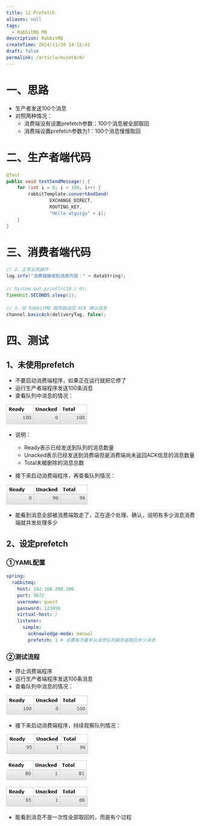 ```yaml
---
title: 12.Prefetch
aliases: null
tags:
  - RabbitMQ MQ
description: RabbitMQ
createTime: 2024/11/30 14:15:41
draft: false
permalink: /article/mvzet8c0/
---
```


# 一、思路

- 生产者发送100个消息
- 对照两种情况：
  - 消费端没有设置prefetch参数：100个消息被全部取回
  - 消费端设置prefetch参数为1：100个消息慢慢取回



# 二、生产者端代码

```java
@Test  
public void testSendMessage() {
    for (int i = 0; i < 100; i++) {
        rabbitTemplate.convertAndSend(
                EXCHANGE_DIRECT,
                ROUTING_KEY,
                "Hello atguigu" + i);
    }
}
```



# 三、消费者端代码

```java
// 2、正常业务操作
log.info("消费端接收到消息内容：" + dataString);

// System.out.println(10 / 0);
TimeUnit.SECONDS.sleep(1);

// 3、给 RabbitMQ 服务器返回 ACK 确认信息
channel.basicAck(deliveryTag, false);
```



# 四、测试

## 1、未使用prefetch

- 不要启动消费端程序，如果正在运行就把它停了
- 运行生产者端程序发送100条消息
- 查看队列中消息的情况：

![image-20231107155915253](./assets/image-20231107155915253.png)

- 说明：
  - Ready表示已经发送到队列的消息数量
  - Unacked表示已经发送到消费端但是消费端尚未返回ACK信息的消息数量
  - Total未被删除的消息总数

- 接下来启动消费端程序，再查看队列情况：

![image-20231107160233539](./assets/image-20231107160233539.png)

- 能看到消息全部被消费端取走了，正在逐个处理、确认，说明有多少消息消费端就并发处理多少



## 2、设定prefetch

### ①YAML配置

```yaml
spring:
  rabbitmq:
    host: 192.168.200.100
    port: 5672
    username: guest
    password: 123456
    virtual-host: /
    listener:
      simple:
        acknowledge-mode: manual
        prefetch: 1 # 设置每次最多从消息队列服务器取回多少消息
```



### ②测试流程

- 停止消费端程序
- 运行生产者端程序发送100条消息
- 查看队列中消息的情况：

![image-20231107160820062](./assets/image-20231107160820062.png)

- 接下来启动消费端程序，持续观察队列情况：

![image-20231107160922632](./assets/image-20231107160922632.png)



![image-20231107160936216](./assets/image-20231107160936216.png)



![image-20231107160951639](./assets/image-20231107160951639.png)



- 能看到消息不是一次性全部取回的，而是有个过程